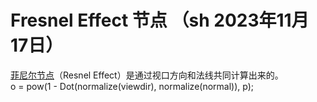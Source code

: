 # Fresnel Effect 节点 （sh 2023年11月17日）

[菲尼尔节点](https://docs.unity3d.com/Packages/com.unity.shadergraph@10.5/manual/Fresnel-Effect-Node.html)（Resnel Effect）是通过视口方向和法线共同计算出来的。  
o = pow(1 - Dot(normalize(viewdir), normalize(normal)), p);
